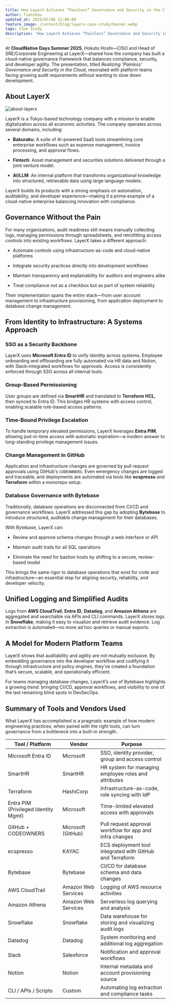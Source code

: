 ```yaml
---
title: How LayerX Achieves “Painless” Governance and Security in the Cloud
author: Tianzhou
updated_at: 2025/07/08 12:00:00
feature_image: /content/blog/layerx-case-study/banner.webp
tags: Case Study
description: 'How LayerX Achieves “Painless” Governance and Security in the Cloud'
---
```


At **CloudNative Days Summer 2025**, Hokuto Hoshi—CISO and Head of SRE/Corporate Engineering at LayerX—shared how the company has built a cloud-native governance framework that balances compliance, security, and developer agility. The presentation, titled _Realizing ‘Painless’ Governance and Security in the Cloud_, resonated with platform teams facing growing audit requirements without wanting to slow down development.

## About LayerX

![about-layerx](/content/blog/layerx-case-study/about-layerx.webp)

LayerX is a Tokyo-based technology company with a mission to enable digitalization across all economic activities. The company operates across several domains, including:

- **Bakuraku**: A suite of AI-powered SaaS tools streamlining core enterprise workflows such as expense management, invoice processing, and approval flows.

- **Fintech**: Asset management and securities solutions delivered through a joint venture model.

- **AI/LLM**: An internal platform that transforms organizational knowledge into structured, retrievable data using large language models.

LayerX builds its products with a strong emphasis on automation, auditability, and developer experience—making it a prime example of a cloud-native enterprise balancing innovation with compliance.

## Governance Without the Pain

For many organizations, audit readiness still means manually collecting logs, managing permissions through spreadsheets, and retrofitting access controls into existing workflows. LayerX takes a different approach:

- Automate controls using infrastructure-as-code and cloud-native platforms

- Integrate security practices directly into development workflows

- Maintain transparency and explainability for auditors and engineers alike

- Treat compliance not as a checkbox but as part of system reliability

Their implementation spans the entire stack—from user account management to infrastructure provisioning, from application deployment to database change management.

## From Identity to Infrastructure: A Systems Approach

### SSO as a Security Backbone

LayerX uses **Microsoft Entra ID** to unify identity across systems. Employee onboarding and offboarding are fully automated via HR data and Notion, with Slack-integrated workflows for approvals. Access is consistently enforced through SSO across all internal tools.

### Group-Based Permissioning

User groups are defined via **SmartHR** and translated to **Terraform HCL**, then synced to Entra ID. This bridges HR systems with access control, enabling scalable role-based access patterns.

### Time-Bound Privilege Escalation

To handle temporary elevated permissions, LayerX leverages **Entra PIM**, allowing just-in-time access with automatic expiration—a modern answer to long-standing privilege management issues.

### Change Management in GitHub

Application and infrastructure changes are governed by pull request approvals using GitHub's `CODEOWNERS`. Even emergency changes are logged and traceable, and deployments are automated via tools like **ecspresso** and **Terraform** within a monorepo setup.

### Database Governance with Bytebase

Traditionally, database operations are disconnected from CI/CD and governance workflows. LayerX addressed this gap by adopting **Bytebase** to introduce structured, auditable change management for their databases.

With Bytebase, LayerX can:

- Review and approve schema changes through a web interface or API

- Maintain audit trails for all SQL operations

- Eliminate the need for bastion hosts by shifting to a secure, review-based model

This brings the same rigor to database operations that exist for code and infrastructure—an essential step for aligning security, reliability, and developer velocity.

## Unified Logging and Simplified Audits

Logs from **AWS CloudTrail**, **Entra ID**, **Datadog**, and **Amazon Athena** are aggregated and searchable via APIs and CLI commands. LayerX stores logs in **Snowflake**, making it easy to visualize and retrieve audit evidence. Log extraction is automated—no more ad hoc queries or manual exports.

## A Model for Modern Platform Teams

LayerX shows that auditability and agility are not mutually exclusive. By embedding governance into the developer workflow and codifying it through infrastructure and policy engines, they’ve created a foundation that’s secure, scalable, and operationally efficient.

For teams managing database changes, LayerX’s use of Bytebase highlights a growing trend: bringing CI/CD, approval workflows, and visibility to one of the last remaining blind spots in DevSecOps.

## Summary of Tools and Vendors Used

What LayerX has accomplished is a pragmatic example of how modern engineering practices, when paired with the right tools, can turn governance from a bottleneck into a built-in strength.

| Tool / Platform                      | Vendor              | Purpose                                                  |
| ------------------------------------ | ------------------- | -------------------------------------------------------- |
| Microsoft Entra ID                   | Microsoft           | SSO, identity provider, group and access control         |
| SmartHR                              | SmartHR             | HR system for managing employee roles and attributes     |
| Terraform                            | HashiCorp           | Infrastructure-as-code, role syncing with IdP            |
| Entra PIM (Privileged Identity Mgmt) | Microsoft           | Time-limited elevated access with approvals              |
| GitHub + CODEOWNERS                  | Microsoft (GitHub)  | Pull request approval workflow for app and infra changes |
| ecspresso                            | KAYAC               | ECS deployment tool integrated with GitHub and Terraform |
| Bytebase                             | Bytebase            | CI/CD for database schema and data changes               |
| AWS CloudTrail                       | Amazon Web Services | Logging of AWS resource activities                       |
| Amazon Athena                        | Amazon Web Services | Serverless log querying and analysis                     |
| Snowflake                            | Snowflake           | Data warehouse for storing and visualizing audit logs    |
| Datadog                              | Datadog             | System monitoring and additional log aggregation         |
| Slack                                | Salesforce          | Notification and approval workflows                      |
| Notion                               | Notion              | Internal metadata and account provisioning source        |
| CLI / APIs / Scripts                 | Custom              | Automating log extraction and compliance tasks           |
